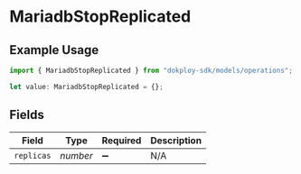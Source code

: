 # MariadbStopReplicated

## Example Usage

```typescript
import { MariadbStopReplicated } from "dokploy-sdk/models/operations";

let value: MariadbStopReplicated = {};
```

## Fields

| Field              | Type               | Required           | Description        |
| ------------------ | ------------------ | ------------------ | ------------------ |
| `replicas`         | *number*           | :heavy_minus_sign: | N/A                |
